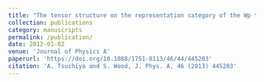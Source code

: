 ```yaml
---
title: "The tensor structure on the representation category of the Wp triplet algebra"
collection: publications
category: manuscripts
permalink: /publication/
date: 2012-01-02
venue: 'Journal of Physics A'
paperurl: 'https://doi.org/10.1088/1751-8113/46/44/445203'
citation: 'A. Tsuchiya and S. Wood, J. Phys. A, 46 (2013) 445203'
---
```

